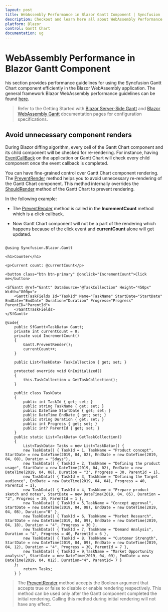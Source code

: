 ```yaml
---
layout: post
title: WebAssembly Performance in Blazor Gantt Component | Syncfusion
description: Checkout and learn here all about WebAssembly Performance in Syncfusion Blazor Gantt component and more.
platform: Blazor
control: Gantt Chart
documentation: ug
---
```


# WebAssembly Performance in Blazor Gantt Component

his section provides performance guidelines for using the Syncfusion Gantt Chart component efficiently in the Blazor WebAssembly application. The general framework Blazor WebAssembly performance guidelines can be found [here](https://docs.microsoft.com/en-us/aspnet/core/blazor/webassembly-performance-best-practices).

> Refer to the Getting Started with [Blazor Server-Side Gantt](https://blazor.syncfusion.com/documentation/getting-started/blazor-server-side-visual-studio/) and [Blazor WebAssembly Gantt](https://blazor.syncfusion.com/documentation/gantt-chart/how-to/blazor-webassembly-gantt-using-visual-studio/) documentation pages for configuration specifications.

## Avoid unnecessary component renders

During Blazor diffing algorithm, every cell of the Gantt Chart component and its child component will be checked for re-rendering. For instance, having [EventCallBack](https://docs.microsoft.com/en-us/dotnet/api/microsoft.aspnetcore.components.eventcallback?view=aspnetcore-6.0) on the application or Gantt Chart will check every child component once the event callback is completed.

You can have fine-grained control over Gantt Chart component rendering. The [PreventRender](https://help.syncfusion.com/cr/blazor/Syncfusion.Blazor.Gantt.SfGantt-1.html#Syncfusion_Blazor_Gantt_SfGantt_1_PreventRender_System_Boolean_) method helps you to avoid unnecessary re-rendering of the Gantt Chart component. This method internally overrides the [ShouldRender](https://docs.microsoft.com/en-us/dotnet/api/microsoft.aspnetcore.components.componentbase.shouldrender?view=aspnetcore-6.0) method of the Gantt Chart to prevent rendering.

In the following example:

* The [PreventRender](https://help.syncfusion.com/cr/blazor/Syncfusion.Blazor.Gantt.SfGantt-1.html#Syncfusion_Blazor_Gantt_SfGantt_1_PreventRender_System_Boolean_) method is called in the **IncrementCount** method which is a click callback.

* Now Gantt Chart component will not be a part of the rendering which happens because of the click event and **currentCount** alone will get updated.
```cshtml

@using Syncfusion.Blazor.Gantt

<h1>Counter</h1>

<p>Current count: @currentCount</p>

<button class="btn btn-primary" @onclick="IncrementCount">Click me</button>

<SfGantt @ref="Gantt" DataSource="@TaskCollection" Height="450px" Width="800px">
    <GanttTaskFields Id="TaskId" Name="TaskName" StartDate="StartDate" EndDate="EndDate" Duration="Duration" Progress="Progress" ParentID="ParentId">
    </GanttTaskFields>
</SfGantt>

@code{
    public SfGantt<TaskData> Gantt;
    private int currentCount = 0;
    private void IncrementCount()
    {
        Gantt.PreventRender();
        currentCount++;
    }

    public List<TaskData> TaskCollection { get; set; }

    protected override void OnInitialized()
    {
        this.TaskCollection = GetTaskCollection();
    }

    public class TaskData
    {
        public int TaskId { get; set; }
        public string TaskName { get; set; }
        public DateTime StartDate { get; set; }
        public DateTime EndDate { get; set; }
        public string Duration { get; set; }
        public int Progress { get; set; }
        public int? ParentId { get; set; }
    }
    public static List<TaskData> GetTaskCollection()
    {
        List<TaskData> Tasks = new List<TaskData>() {
        new TaskData() { TaskId = 1, TaskName = "Product concept", StartDate = new DateTime(2019, 04, 02), EndDate = new DateTime(2019, 04, 08), Duration = "5days"},
        new TaskData() { TaskId = 2, TaskName = "Defining the product usage", StartDate = new DateTime(2019, 04, 02), EndDate = new DateTime(2019, 04, 08), Duration = "3", Progress = 30, ParentId = 1},
        new TaskData() { TaskId = 3, TaskName = "Defining the Target audience", EndDate = new DateTime(2019, 04, 04), Progress = 40, ParentId = 1},
        new TaskData() { TaskId = 4, TaskName = "Prepare product sketch and notes", StartDate = new DateTime(2019, 04, 05), Duration = "2", Progress = 30, ParentId = 1 },
        new TaskData() { TaskId = 5,TaskName = "Concept approval", StartDate = new DateTime(2019, 04, 08), EndDate = new DateTime(2019, 04, 08), Duration="0" },
        new TaskData() { TaskId = 6, TaskName = "Market Research", StartDate = new DateTime(2019, 04, 09), EndDate = new DateTime(2019, 04, 18), Duration = "4", Progress = 30 },
        new TaskData() { TaskId = 7, TaskName = "Demand Analysis", Duration = "4", Progress = 40, ParentId = 6 },
        new TaskData() { TaskId = 8, TaskName = "Customer Strength", StartDate = new DateTime(2019, 04, 09), EndDate = new DateTime(2019, 04, 12), Duration = "4", Progress = 30, ParentId = 7 },
        new TaskData() { TaskId = 9,TaskName = "Market Opportunity analysis", StartDate = new DateTime(2019, 04, 09), EndDate = new DateTime(2019, 04, 012), Duration="4", ParentId= 7 }
    };
        return Tasks;
    } }
```
> The [PreventRender](https://help.syncfusion.com/cr/blazor/Syncfusion.Blazor.Gantt.SfGantt-1.html#Syncfusion_Blazor_Gantt_SfGantt_1_PreventRender_System_Boolean_) method accepts the Boolean argument that accepts true or false to disable or enable rendering respectively.
This method can be used only after the Gantt component completed the initial rendering. Calling this method during initial rendering will not have any effect.


